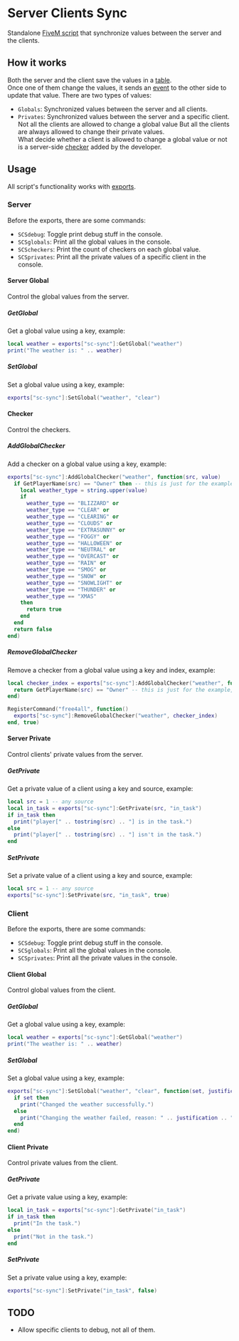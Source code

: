 # Server Clients Sync
Standalone [FiveM script](https://docs.fivem.net/docs/scripting-manual/introduction/creating-your-first-script/) that synchronize values between the server and the clients.

## How it works
Both the server and the client save the values in a [table](https://www.lua.org/pil/2.5.html).  
Once one of them change the values, it sends an [event](https://docs.fivem.net/docs/scripting-reference/events/) to the other side to update that value.
There are two types of values:
- `Globals`: Synchronized values between the server and all clients.
- `Privates`: Synchronized values between the server and a specific client.
Not all the clients are allowed to change a global value But all the clients are always allowed to change their private values.  
What decide whether a client is allowed to change a global value or not is a server-side [checker](#Checker) added by the developer.

## Usage
All script's functionality works with [exports](https://docs.fivem.net/docs/scripting-manual/runtimes/lua/#using-exports).

### Server
Before the exports, there are some commands:
- `SCSdebug`: Toggle print debug stuff in the console.
- `SCSglobals`: Print all the global values in the console.
- `SCScheckers`: Print the count of checkers on each global value.
- `SCSprivates`: Print all the private values of a specific client in the console.

#### Server Global
Control the global values from the server.

##### GetGlobal
Get a global value using a key, example:
```lua
local weather = exports["sc-sync"]:GetGlobal("weather")
print("The weather is: " .. weather)
```

##### SetGlobal
Set a global value using a key, example:
```lua
exports["sc-sync"]:SetGlobal("weather", "clear")
```

#### Checker
Control the checkers.

##### AddGlobalChecker
Add a checker on a global value using a key, example:
```lua
exports["sc-sync"]:AddGlobalChecker("weather", function(src, value)
  if GetPlayerName(src) == "Owner" then -- this is just for the example, don't use it :)
    local weather_type = string.upper(value)
    if
      weather_type == "BLIZZARD" or
      weather_type == "CLEAR" or
      weather_type == "CLEARING" or
      weather_type == "CLOUDS" or
      weather_type == "EXTRASUNNY" or
      weather_type == "FOGGY" or
      weather_type == "HALLOWEEN" or
      weather_type == "NEUTRAL" or
      weather_type == "OVERCAST" or
      weather_type == "RAIN" or
      weather_type == "SMOG" or
      weather_type == "SNOW" or
      weather_type == "SNOWLIGHT" or
      weather_type == "THUNDER" or
      weather_type == "XMAS"
    then
      return true
    end
  end
  return false
end)
```

##### RemoveGlobalChecker
Remove a checker from a global value using a key and index, example:
```lua
local checker_index = exports["sc-sync"]:AddGlobalChecker("weather", function(src, value)
  return GetPlayerName(src) == "Owner" -- this is just for the example, don't use it :)
end)

RegisterCommand("free4all", function()
  exports["sc-sync"]:RemoveGlobalChecker("weather", checker_index)
end, true)
```

#### Server Private
Control clients' private values from the server.

##### GetPrivate
Get a private value of a client using a key and source, example:
```lua
local src = 1 -- any source
local in_task = exports["sc-sync"]:GetPrivate(src, "in_task")
if in_task then
  print("player[" .. tostring(src) .. "] is in the task.")
else
  print("player[" .. tostring(src) .. "] isn't in the task.")
end
```

##### SetPrivate
Set a private value of a client using a key and source, example:
```lua
local src = 1 -- any source
exports["sc-sync"]:SetPrivate(src, "in_task", true)
```

### Client
Before the exports, there are some commands:
- `SCSdebug`: Toggle print debug stuff in the console.
- `SCSglobals`: Print all the global values in the console.
- `SCSprivates`: Print all the private values in the console.

#### Client Global
Control global values from the client.

##### GetGlobal
Get a global value using a key, example:
```lua
local weather = exports["sc-sync"]:GetGlobal("weather")
print("The weather is: " .. weather)
```

##### SetGlobal
Set a global value using a key, example:
```lua
exports["sc-sync"]:SetGlobal("weather", "clear", function(set, justification)
  if set then
    print("Changed the weather successfully.")
  else
    print("Changing the weather failed, reason: " .. justification .. ".")
  end
end)
```

#### Client Private
Control private values from the client.

##### GetPrivate
Get a private value using a key, example:
```lua
local in_task = exports["sc-sync"]:GetPrivate("in_task")
if in_task then
  print("In the task.")
else
  print("Not in the task.")
end
```

##### SetPrivate
Set a private value using a key, example:
```lua
exports["sc-sync"]:SetPrivate("in_task", false)
```

## TODO
- Allow specific clients to debug, not all of them.
